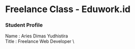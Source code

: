 # Freelance Class - Eduwork.id

### Student Profile 

Name : Aries Dimas Yudhistira \
Title : Freelance Web Developer \ 
